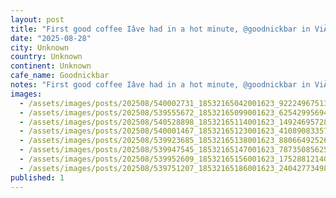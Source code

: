 ```yaml
---
layout: post
title: "First good coffee Iâve had in a hot minute, @goodnickbar in ViÃ±a del Mar, @tinaaluu is doing a spot of work so I decided to get back on my shit and hunt down a good cafe for a stop on the #worldcof"
date: "2025-08-28"
city: Unknown
country: Unknown
continent: Unknown
cafe_name: Goodnickbar
notes: "First good coffee Iâve had in a hot minute, @goodnickbar in ViÃ±a del Mar, @tinaaluu is doing a spot of work so I decided to get back on my shit and hunt down a good cafe for a stop on the #worldcoffeetour (neither dog is named nick)"
images:
  - /assets/images/posts/202508/540002731_18532165042001623_9222496751397690357_n_18077193815002841.jpg
  - /assets/images/posts/202508/539555672_18532165099001623_6254299569403841392_n_18383689339132337.jpg
  - /assets/images/posts/202508/540528898_18532165114001623_1492469572855819688_n_18038814578432201.jpg
  - /assets/images/posts/202508/540001467_18532165123001623_4108908335787858765_n_18057874331605175.jpg
  - /assets/images/posts/202508/539923685_18532165138001623_8806649252629481569_n_18039333758413992.jpg
  - /assets/images/posts/202508/539947545_18532165147001623_7873508562513909102_n_18072037352514567.jpg
  - /assets/images/posts/202508/539952609_18532165156001623_175288121408316261_n_17858251368482848.jpg
  - /assets/images/posts/202508/539751207_18532165186001623_2404277349858689594_n_18065929427224144.jpg
published: 1
---
```

